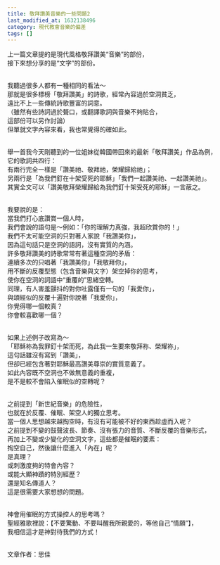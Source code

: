 ```yaml
---
title: 敬拜讚美音樂的一些問題2
last_modified_at: 1632138496
category: 現代教會音樂的偏差
tags: []
---
```


<p>上一篇文章提的是現代風格敬拜讚美“音樂”的部份，<br/>
接下來想分享的是“文字”的部份。</p>
<p><br/>
我聽過很多人都有一種相同的看法～<br/>
那就是很多標榜「敬拜讚美」的詩歌，經常內容過於空洞貧乏，<br/>
遠比不上一些傳統詩歌豐富的詞意。<br/>
（雖然有些詩詞過於聱口，或翻譯歌詞與音樂不夠貼合，<br/>
這部份可以另作討論）<br/>
但單就文字內容來看，我也常覺得的確如此。</p>
<p><br/>
舉一首我今天剛聽到的一位姐妹從韓國帶回來的最新「敬拜讚美」作品為例，<br/>
它的歌詞共四行：<br/>
有兩行完全一樣是「讚美祂、敬拜祂，榮耀歸給祂」；<br/>
另兩行是「為我們釘在十架受死的耶穌」「我們一起讚美祂、一起讚美祂」。<br/>
其實全文可以「讚美敬拜榮耀歸給為我們釘十架受死的耶穌」一言蔽之。</p>
<p><br/>
我要說的是：<br/>
當我們打心底讚賞一個人時，<br/>
我們會說的語句是～例如：「你的理解力真強，我超欣賞你的！」<br/>
我們不太可能空洞的只對著人家說「我讚美你」，<br/>
因為這句話只是空洞的語詞，沒有實質的內涵。<br/>
許多敬拜讚美的詩歌常常有著這種空洞的矛盾：<br/>
連續多次的只唱著「我讚美你」「我敬拜你」，<br/>
用不斷的反覆型態（包含音樂與文字）架空掉你的思考，<br/>
使你在空洞的詞語中“重覆的”思緒空轉。<br/>
同理，有人害羞顫抖的對你吐露僅有一句的「我愛你」，<br/>
與頌經似的反覆十遍對你說著「我愛你」，<br/>
你覺得哪一個較真？<br/>
你會較喜歡哪一個？</p>
<p><br/>
如果上述例子改寫為～<br/>
「耶穌祢為我罪釘十架而死，為此我一生要來敬拜祢、榮耀祢」，<br/>
這句話雖沒有寫到「讚美」，<br/>
但卻已經包含著對耶穌最高讚美尊崇的實質意義了。<br/>
如此內容既不空洞也不做無意義的重複，<br/>
是不是較不會陷入催眠似的空轉呢？</p>
<p><br/>
之前提到「新世紀音樂」的危險性，<br/>
也就在於反覆、催眠、架空人的獨立思考。<br/>
當一個人思想越來越掏空時，有沒有可能被不好的東西趁虛而入呢？<br/>
之前提到不變的鼓聲波長、節奏、沒有張力的音質、不斷反覆的音樂形式，<br/>
再加上不變或少變化的空洞文字，這些都是催眠的要素：<br/>
掏空自己，然後讓什麼進入「內在」呢？<br/>
是真理？<br/>
或刺激度夠的特會內容？<br/>
或能大顯神蹟的特別經歷？<br/>
還是知名傳道人？<br/>
這是很需要大家想想的問題。</p>
<p><br/>
神會用催眠的方式操控人的思考嗎？<br/>
聖經雅歌裡說：【不要驚動、不要叫醒我所親愛的，等他自己“情願”】，<br/>
我相信這才是神對待我們的方式！</p>
<p><br/>
文章作者：思佳<br/>
 </p>
<p> </p>
